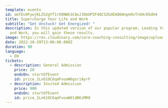 ```yaml
---
template: events
id: amfEu9FywjKLZG2gYf1rOONWk3CAoJJDmUPZF4QCSZGdEAQ6Wnpm9vTnGH/DSdH4
title: Supercharge Your Life and Work
subtitle: "Get Unstuck! Get Energized! "
description: I﻿n this updated version of our popular program, Leading Your Life
  and Work, you will gain these results.
image: https://res.cloudinary.com/core-coaching-consulting/image/upload/v1664393534/Supercharge_3.jpb_icksmr.jpg
date: 2022-10-29T13:00:00.000Z
duration: 90
language:
  - EN
tickets:
  - description: General Admission
    price: 20
    endsOn: startOfEvent
    id: price_1Ln61OC6qmFvoaW6gsriAyrF
  - description: Invited Admission
    price: 900
    endsOn: startOfEvent
    id: price_1Ln61OC6qmFvoaW6ldBKzMR0
---
```

